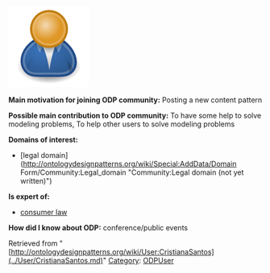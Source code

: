 [![Image:ODPUser.png](../images/a/a6/ODPUser.png)](../Image/ODPUser.png.md "Image:ODPUser.png")




  





__Main motivation for joining ODP community:__ Posting a new content pattern


__Possible main contribution to ODP community:__ To have some help to solve modeling problems, To help other users to solve modeling problems


__Domains of interest:__



* [legal domain](http://ontologydesignpatterns.org/wiki/Special:AddData/Domain Form/Community:Legal_domain "Community:Legal domain (not yet written)")


__Is expert of:__



* [consumer law](http://ontologydesignpatterns.org/wiki/index.php?title=Community:Consumer_law&action=edit&redlink=1 "Community:Consumer law (not yet written)")


__How did I know about ODP:__ conference/public events






Retrieved from "[http://ontologydesignpatterns.org/wiki/User:CristianaSantos](../User/CristianaSantos.md)"
 [Category](http://ontologydesignpatterns.org/wiki/Special:Categories "Special:Categories"): [ODPUser](../Category/ODPUser.md "Category:ODPUser")